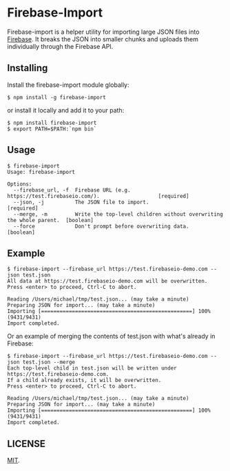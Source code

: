 # Firebase-Import
Firebase-import is a helper utility for importing large JSON files into [Firebase](https://www.firebase.com/). It 
breaks the JSON into smaller chunks and uploads them individually through the Firebase API.

## Installing

Install the firebase-import module globally:

    $ npm install -g firebase-import

or install it locally and add it to your path:

    $ npm install firebase-import
    $ export PATH=$PATH:`npm bin`

## Usage

    $ firebase-import
    Usage: firebase-import

    Options:
      --firebase_url, -f  Firebase URL (e.g. https://test.firebaseio.com/).                   [required]
      --json, -j          The JSON file to import.                                            [required]
      --merge, -m         Write the top-level children without overwriting the whole parent.  [boolean]
      --force             Don't prompt before overwriting data.                               [boolean]

## Example

    $ firebase-import --firebase_url https://test.firebaseio-demo.com --json test.json
    All data at https://test.firebaseio-demo.com will be overwritten.
    Press <enter> to proceed, Ctrl-C to abort.

    Reading /Users/michael/tmp/test.json... (may take a minute)
    Preparing JSON for import... (may take a minute)
    Importing [=================================================] 100% (9431/9431)
    Import completed.

Or an example of merging the contents of test.json with what's already in Firebase:

    $ firebase-import --firebase_url https://test.firebaseio-demo.com --json test.json --merge
    Each top-level child in test.json will be written under https://test.firebaseio-demo.com.  
    If a child already exists, it will be overwritten.
    Press <enter> to proceed, Ctrl-C to abort.

    Reading /Users/michael/tmp/test.json... (may take a minute)
    Preparing JSON for import... (may take a minute)
    Importing [=================================================] 100% (9431/9431)
    Import completed.

## LICENSE
[MIT](http://firebase.mit-license.org/).
